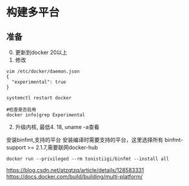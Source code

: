# 构建多平台

## 准备
0. 更新到docker 20以上
1. 修改
```shell
vim /etc/docker/daemon.json
{
  "experimental": true
}

systemctl restart docker

#检查是否启用
docker info|grep Experimental
```
2. 升级内核, 最低4. 18, uname -a查看

安装binfmt,支持的平台
安装编译时需要支持的平台，这里选择所有
binfmt-support >= 2.1.7,需要联网docker-hub

```shell
docker run --privileged --rm tonistiigi/binfmt --install all
```

https://blog.csdn.net/atzqtzq/article/details/128583331
https://docs.docker.com/build/building/multi-platform/
